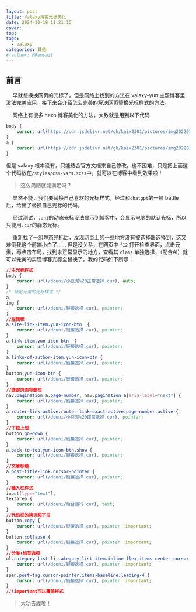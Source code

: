 ```yaml
---
layout: post
title: Valaxy博客光标美化
date: 2024-10-18 11:21:15
cover: 
top: 
tags: 
  - valaxy
categories: 其他
# author: @Remsait
---
```


## 前言
&emsp; 早就想换换网页的光标了，但是网络上找到的方法在 valaxy-yun 主题博客里没法完美应用，接下来会介绍怎么完美的解决网页替换光标样式的方法。
<!-- more -->

&emsp; 网络上有很多 hexo 博客美化的方法，大致就是用到以下代码
```css
body {
	cursor: url(https://cdn.jsdelivr.net/gh/kaix2301/pictures/img202201071208706.cur), auto;
}
a {
	cursor: url(https://cdn.jsdelivr.net/gh/kaix2301/pictures/img202201071205091.cur), auto!important;
}
```

但是 valaxy 根本没有，只能结合官方文档来自己修改。也不困难，只是把上面这个代码放在`/styles/css-vars.scss`中，就可以在博客中看到效果啦！   

> 这么简陋就能满足吗？

&emsp; 显然不能，我们要替换自己喜欢的光标样式，经过和`chatgpt`的一顿 battle 后，给出了替换自己光标的代码。  

&emsp; 经过测试，`.ani`的动态光标没法显示到博客中，会显示电脑的默认光标，所以只能用`.cur`的静态光标。  

&emsp; 重新找了一组静态光标后，发现网页上的一些地方没有被选择器选择到，这又难倒我这个前端小白了......  但是没关系，在网页中 `f12` 打开检查界面，点击元素，再点击布局，找到未正常显示的地方，查看其 `class` 单独选择，（配合AI）就可以完美的实现博客光标全替换了，我的代码如下所示：   
```css
//主光标样式
body {
    cursor: url(/douni/小豆泥%20正常选择.cur), auto;
}
/* 特定元素的光标样式 */
a,
img {
    cursor: url(/douni/链接选择.cur), pointer;
}
//左侧栏
a.site-link-item.yun-icon-btn  {
    cursor: url(/douni/链接选择.cur), pointer;
}
a.link-item.yun-icon-btn  {
    cursor: url(/douni/链接选择.cur), pointer;
}
a.links-of-author-item.yun-icon-btn {
    cursor: url(/douni/链接选择.cur), pointer;
}
button.yun-icon-btn {
    cursor: url(/douni/链接选择.cur), pointer;
}
//底部页面导航栏
nav.pagination a.page-number, nav.pagination a[aria-label="next"] {
    cursor: url(/douni/链接选择.cur), pointer;
}
a.router-link-active.router-link-exact-active.page-number.active {
    cursor: url(/douni/小豆泥%20正常选择.cur), pointer;
}
//下拉上划
button.go-down {
    cursor: url(/douni/链接选择.cur), pointer;
}
a.back-to-top.yun-icon-btn.show {
    cursor: url(/douni/链接选择.cur), pointer;
}
//文章标题
a.post-title-link.cursor-pointer {
    cursor: url(/douni/链接选择.cur), pointer;
}
//输入栏样式
input[type="text"],
textarea {
    cursor: url(/douni/后台运行.cur), text;
}
//代码栏的拷贝和下拉
button.copy {
    cursor: url(/douni/链接选择.cur), pointer !important;
}
button.collapse {
    cursor: url(/douni/链接选择.cur), pointer !important;
}
//分类+标签选项
ul.category-list li.category-list-item.inline-flex.items-center.cursor-pointer {
    cursor: url(/douni/链接选择.cur), pointer !important;
}
span.post-tag.cursor-pointer.items-baseline.leading-4 {
    cursor: url(/douni/链接选择.cur), pointer !important;
}
//!important可以覆盖样式
```

> 大功告成啦！




